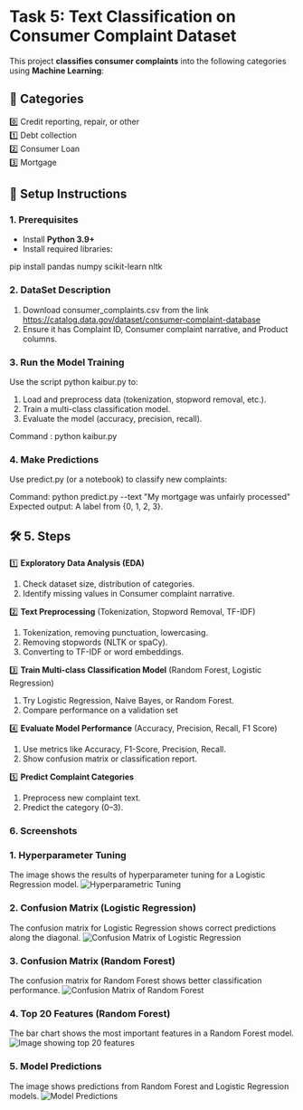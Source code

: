 # **Task 5: Text Classification on Consumer Complaint Dataset**

This project **classifies consumer complaints** into the following categories using **Machine Learning**:

## 📌 Categories
0️⃣ Credit reporting, repair, or other  
1️⃣ Debt collection  
2️⃣ Consumer Loan  
3️⃣ Mortgage  

## 🚀 Setup Instructions

### **1. Prerequisites**
- Install **Python 3.9+**
- Install required libraries:

pip install pandas numpy scikit-learn nltk

### **2. DataSet Description**
1. Download consumer_complaints.csv from the link https://catalog.data.gov/dataset/consumer-complaint-database
2. Ensure it has Complaint ID, Consumer complaint narrative, and Product columns.

### **3. Run the Model Training**
Use the script python kaibur.py to:
1. Load and preprocess data (tokenization, stopword removal, etc.).
2. Train a multi-class classification model.
3. Evaluate the model (accuracy, precision, recall).

Command : python kaibur.py

### **4. Make Predictions**
Use predict.py (or a notebook) to classify new complaints:

Command: python predict.py --text "My mortgage was unfairly processed"
Expected output: A label from {0, 1, 2, 3}.

## 🛠️ 5. Steps

1️⃣ **Exploratory Data Analysis (EDA)**
 1. Check dataset size, distribution of categories.
 2. Identify missing values in Consumer complaint narrative.

2️⃣ **Text Preprocessing** (Tokenization, Stopword Removal, TF-IDF)
1. Tokenization, removing punctuation, lowercasing.
2. Removing stopwords (NLTK or spaCy).
3. Converting to TF-IDF or word embeddings.

3️⃣ **Train Multi-class Classification Model**  (Random Forest, Logistic Regression)
1. Try Logistic Regression, Naive Bayes, or Random Forest.
2. Compare performance on a validation set

4️⃣ **Evaluate Model Performance**  (Accuracy, Precision, Recall, F1 Score)
1. Use metrics like Accuracy, F1-Score, Precision, Recall.
2. Show confusion matrix or classification report.

5️⃣ **Predict Complaint Categories**
1. Preprocess new complaint text.
2. Predict the category (0–3).

### **6. Screenshots**

### 1. Hyperparameter Tuning
The image shows the results of hyperparameter tuning for a Logistic Regression model.
![Hyperparametric Tuning](https://github.com/user-attachments/assets/e9322bb5-4128-49fc-af53-54b788d44647)


### 2. Confusion Matrix (Logistic Regression)
The confusion matrix for Logistic Regression shows correct predictions along the diagonal.
![Confusion Matrix of Logistic Regression](https://github.com/user-attachments/assets/df261c0e-2bfe-40d5-befe-0c7fa10da5b2)


### 3. Confusion Matrix (Random Forest)
The confusion matrix for Random Forest shows better classification performance.
![Confusion Matrix of Random Forest](https://github.com/user-attachments/assets/8b0345d9-b28b-41de-ad2a-b0beece143d8)


### 4. Top 20 Features (Random Forest)
The bar chart shows the most important features in a Random Forest model.
![Image showing top 20 features](https://github.com/user-attachments/assets/96d76b89-5bc4-4aff-846d-1cad75684310)



### 5. Model Predictions
The image shows predictions from Random Forest and Logistic Regression models.
![Model Predictions](https://github.com/user-attachments/assets/7212a749-9295-4b73-9d54-d548382ff0f4)

